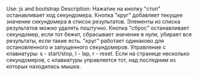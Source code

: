 Use: js and bootstrap
Description:
Нажатие на кнопку "стоп" останавливает ход секундомера. 
Кнопка "круг" добавляет текущее значение секундомера в список результатов. 
Элементы из списка результатов можно удалять поштучно. 
Кнопка "сброс" останавливает секундомер, если тот бежит, сбрасывает значение в нули, убирает все результаты, 
если такие есть. 
"круг" работает одинаково для остановленного и запущенного секундомеров.
Управление с клавиатуры: s - start/stop, l - lap, r - reset. 
Если на странице несколько секундомеров, с клавиатуры управляется тот, 
над последним из которых находилась мышка. 
